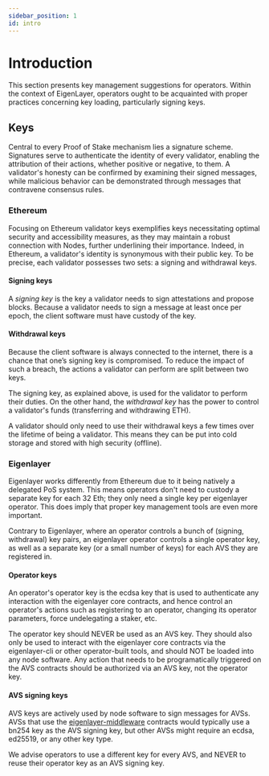 ```yaml
---
sidebar_position: 1
id: intro
---
```


# Introduction

This section presents key management suggestions for operators. Within the context of EigenLayer, operators ought to be acquainted with proper practices concerning key loading, particularly signing keys.

## Keys

Central to every Proof of Stake mechanism lies a signature scheme. Signatures serve to authenticate the identity of every validator, enabling the attribution of their actions, whether positive or negative, to them. A validator's honesty can be confirmed by examining their signed messages, while malicious behavior can be demonstrated through messages that contravene consensus rules.

### Ethereum

Focusing on Ethereum validator keys exemplifies keys necessitating optimal security and accessibility measures, as they may maintain a robust connection with Nodes, further underlining their importance. Indeed, in Ethereum, a validator's identity is synonymous with their public key. To be precise, each validator possesses two sets: a signing and withdrawal keys.

#### Signing keys

A *signing key* is the key a validator needs to sign attestations and propose blocks. Because a validator needs to sign a message at least once per epoch, the client software must have custody of the key.

#### Withdrawal keys

Because the client software is always connected to the internet, there is a chance that one’s signing key is compromised. To reduce the impact of such a breach, the actions a validator can perform are split between two keys.

The signing key, as explained above, is used for the validator to perform their duties. On the other hand, the *withdrawal key* has the power to control a validator's funds (transferring and withdrawing ETH).

A validator should only need to use their withdrawal keys a few times over the lifetime of being a validator. This means they can be put into cold storage and stored with high security (offline).

### Eigenlayer

Eigenlayer works differently from Ethereum due to it being natively a delegated PoS system. This means operators don't need to custody a separate key for each 32 Eth; they only need a single key per eigenlayer operator. This does imply that proper key management tools are even more important.

Contrary to Eigenlayer, where an operator controls a bunch of (signing, withdrawal) key pairs, an eigenlayer operator controls a single operator key, as well as a separate key (or a small number of keys) for each AVS they are registered in.

#### Operator keys

An operator's operator key is the ecdsa key that is used to authenticate any interaction with the eigenlayer core contracts, and hence control an operator's actions such as registering to an operator, changing its operator parameters, force undelegating a staker, etc.

The operator key should NEVER be used as an AVS key. They should also only be used to interact with the eigenlayer core contracts via the eigenlayer-cli or other operator-built tools, and should NOT be loaded into any node software. Any action that needs to be programatically triggered on the AVS contracts should be authorized via an AVS key, not the operator key.

#### AVS signing keys

AVS keys are actively used by node software to sign messages for AVSs. AVSs that use the [eigenlayer-middleware](https://github.com/Layr-Labs/eigenlayer-middleware) contracts would typically use a bn254 key as the AVS signing key, but other AVSs might require an ecdsa, ed25519, or any other key type.

We advise operators to use a different key for every AVS, and NEVER to reuse their operator key as an AVS signing key. 